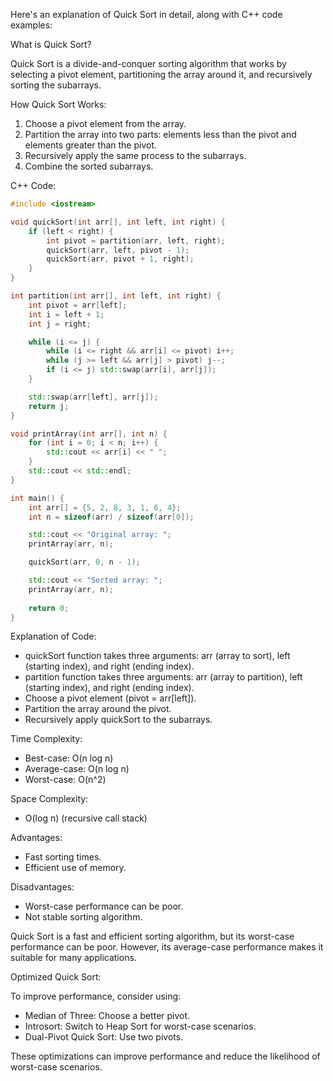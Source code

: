 Here's an explanation of Quick Sort in detail, along with C++ code examples:

What is Quick Sort?

Quick Sort is a divide-and-conquer sorting algorithm that works by selecting a pivot element, partitioning the array around it, and recursively sorting the subarrays.

How Quick Sort Works:

1. Choose a pivot element from the array.
2. Partition the array into two parts: elements less than the pivot and elements greater than the pivot.
3. Recursively apply the same process to the subarrays.
4. Combine the sorted subarrays.

C++ Code:
```cpp
#include <iostream>

void quickSort(int arr[], int left, int right) {
    if (left < right) {
        int pivot = partition(arr, left, right);
        quickSort(arr, left, pivot - 1);
        quickSort(arr, pivot + 1, right);
    }
}

int partition(int arr[], int left, int right) {
    int pivot = arr[left];
    int i = left + 1;
    int j = right;

    while (i <= j) {
        while (i <= right && arr[i] <= pivot) i++;
        while (j >= left && arr[j] > pivot) j--;
        if (i <= j) std::swap(arr[i], arr[j]);
    }

    std::swap(arr[left], arr[j]);
    return j;
}

void printArray(int arr[], int n) {
    for (int i = 0; i < n; i++) {
        std::cout << arr[i] << " ";
    }
    std::cout << std::endl;
}

int main() {
    int arr[] = {5, 2, 8, 3, 1, 6, 4};
    int n = sizeof(arr) / sizeof(arr[0]);

    std::cout << "Original array: ";
    printArray(arr, n);

    quickSort(arr, 0, n - 1);

    std::cout << "Sorted array: ";
    printArray(arr, n);
  
    return 0;
}
```

Explanation of Code:

- quickSort function takes three arguments: arr (array to sort), left (starting index), and right (ending index).
- partition function takes three arguments: arr (array to partition), left (starting index), and right (ending index).
- Choose a pivot element (pivot = arr[left]).
- Partition the array around the pivot.
- Recursively apply quickSort to the subarrays.

Time Complexity:

- Best-case: O(n log n)
- Average-case: O(n log n)
- Worst-case: O(n^2)

Space Complexity:

- O(log n) (recursive call stack)

Advantages:

- Fast sorting times.
- Efficient use of memory.

Disadvantages:

- Worst-case performance can be poor.
- Not stable sorting algorithm.

Quick Sort is a fast and efficient sorting algorithm, but its worst-case performance can be poor. However, its average-case performance makes it suitable for many applications.

Optimized Quick Sort:

To improve performance, consider using:

- Median of Three: Choose a better pivot.
- Introsort: Switch to Heap Sort for worst-case scenarios.
- Dual-Pivot Quick Sort: Use two pivots.

These optimizations can improve performance and reduce the likelihood of worst-case scenarios.